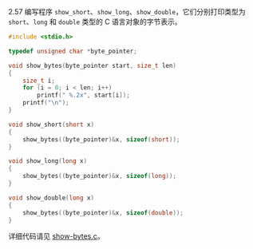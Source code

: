 2.57 编写程序 `show_short`、`show_long`、`show_double`，它们分别打印类型为 `short`、`long` 和 `double` 类型的 C 语言对象的字节表示。

```c
#include <stdio.h>

typedef unsigned char *byte_pointer;

void show_bytes(byte_pointer start, size_t len)
{
    size_t i;
    for (i = 0; i < len; i++)
        printf(" %.2x", start[i]);
    printf("\n");
}

void show_short(short x)
{
    show_bytes((byte_pointer)&x, sizeof(short));
}

void show_long(long x)
{
    show_bytes((byte_pointer)&x, sizeof(long));
}

void show_double(long x)
{
    show_bytes((byte_pointer)&x, sizeof(double));
}
```
详细代码请见 [show-bytes.c](./codes/show-bytes.c)。